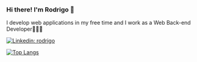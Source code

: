 ### Hi there! I'm Rodrigo 👋
I develop web applications in my free time and I work as a Web Back-end Developer👨🏻‍💻

[![Linkedin: rodrigo](https://img.shields.io/badge/-judalabs-blue?style=flat-square&logo=Linkedin&logoColor=white&link=https://www.linkedin.com/in/rodrigo-jud%C3%A1-concei%C3%A7%C3%A3o/)](https://www.linkedin.com/in/rodrigo-jud%C3%A1-concei%C3%A7%C3%A3o/)

<!--
**judalabs/judalabs** is a ✨ _special_ ✨ repository because its `README.md` (this file) appears on your GitHub profile.

Here are some ideas to get you started:

- 🔭 I’m currently working on ...
- 🌱 I’m currently learning ...
- 👯 I’m looking to collaborate on ...
- 🤔 I’m looking for help with ...
- 💬 Ask me about ...
- 📫 How to reach me: ...
- 😄 Pronouns: ...
- ⚡ Fun fact: ...
-->
<!--[![Top lang stats](https://github-readme-stats.vercel.app/api?username=judalabs)](https://github.com/judalabs)-->
[![Top Langs](https://github-readme-stats-git-masterrstaa-rickstaa.vercel.app/api/top-langs/?username=judalabs&layout=compact)](https://github.com/judalabs/)

